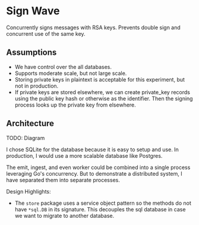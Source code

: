 # Sign Wave

Concurrently signs messages with RSA keys. Prevents double sign and concurrent use of the same key.

## Assumptions
* We have control over the all databases.
* Supports moderate scale, but not large scale.
* Storing private keys in plaintext is acceptable for this experiment, but not in production.
* If private keys are stored elsewhere, we can create private_key records using the public key hash or otherwise as the identifier. Then the signing process looks up the private key from elsewhere.

## Architecture

TODO: Diagram

I chose SQLite for the database because it is easy to setup and use. In production, 
I would use a more scalable database like Postgres.

The emit, ingest, and even worker could be combined into a single process leveraging Go's concurrency. 
But to demonstrate a distributed system, I have separated them into separate processes.

Design Highlights:
* The `store` package uses a service object pattern so the methods do not have `*sql.DB` in its signature. This decouples the sql database in case we want to migrate to another database.